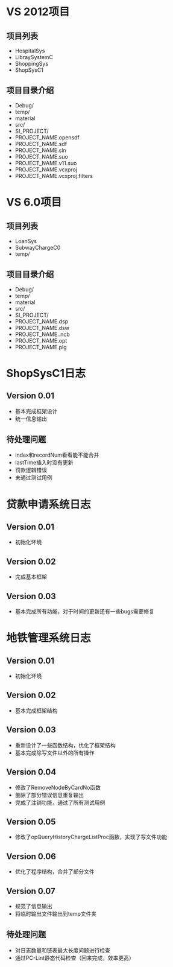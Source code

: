 # VS 2012项目


## 项目列表

* HospitalSys
* LibraySystemC
* ShoppingSys
* ShopSysC1


## 项目目录介绍

* Debug/
* temp/
* material
* src/
* SI_PROJECT/
* PROJECT_NAME.opensdf
* PROJECT_NAME.sdf
* PROJECT_NAME.sln
* PROJECT_NAME.suo
* PROJECT_NAME.v11.suo
* PROJECT_NAME.vcxproj
* PROJECT_NAME.vcxproj.filters


# VS 6.0项目

## 项目列表

* LoanSys
* SubwayChargeC0
* temp/

## 项目目录介绍

* Debug/
* temp/
* material
* src/
* SI_PROJECT/
* PROJECT_NAME.dsp
* PROJECT_NAME.dsw
* PROJECT_NAME..ncb
* PROJECT_NAME.opt
* PROJECT_NAME.plg



# ShopSysC1日志

## Version 0.01

* 基本完成框架设计
* 统一信息输出

## 待处理问题
* index和recordNum看看能不能合并
* lastTime插入时没有更新
* 罚款逻辑错误
* 未通过测试用例


# 贷款申请系统日志

## Version 0.01

* 初始化环境

## Version 0.02

* 完成基本框架

## Version 0.03

* 基本完成所有功能，对于时间的更新还有一些bugs需要修复



# 地铁管理系统日志

## Version 0.01

* 初始化环境

## Version 0.02

* 基本完成框架结构

## Version 0.03

* 重新设计了一些函数结构，优化了框架结构
* 基本完成除写文件以外的所有操作

## Version 0.04

* 修改了RemoveNodeByCardNo函数
* 删除了部分错误信息重复输出
* 完成了注销功能，通过了所有测试用例

## Version 0.05

* 修改了opQueryHistoryChargeListProc函数，实现了写文件功能

## Version 0.06

* 优化了程序结构，合并了部分文件

## Version 0.07

* 规范了信息输出
* 将临时输出文件输出到temp文件夹

## 待处理问题

* 对日志数量和链表最大长度问题进行检查
* 通过PC-Lint静态代码检查（回来完成，效率更高）